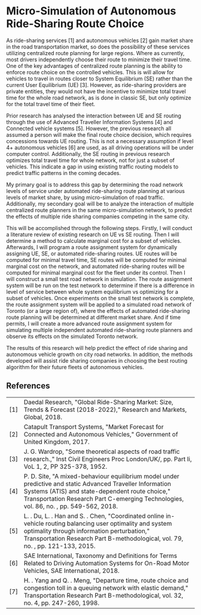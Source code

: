 # Micro-Simulation of Autonomous Ride-Sharing Route Choice

As ride-sharing services [1] and autonomous vehicles [2] gain market share in the road transportation market, so does the possibility of these services utilizing centralized route planning for large regions. Where as currently, most drivers independently choose their route to minimize their travel time. One of the key advantages of centralized route planning is the ability to enforce route choice on the controlled vehicles. This is will allow for vehicles to travel in routes closer to System Equilibrium (SE) rather than the current User Equilibrium (UE) [3]. However, as ride-sharing providers are private entities, they would not have the incentive to minimize total travel time for the whole road network, as is done in classic SE, but only optimize for the total travel time of their fleet.

Prior research has analysed the interaction between UE and SE routing through the use of Advanced Traveller Information Systems [4] and Connected vehicle systems [5]. However, the previous research all assumed a person will make the final route choice decision, which requires concessions towards UE routing. This is not a necessary assumption if level 4+ autonomous vehicles [6] are used, as all driving operations will be under computer control. Additionally, the SE routing in previous research optimizes total travel time for whole network, not for just a subset of vehicles. This indicate a gap in using existing traffic routing models to predict traffic patterns in the coming decades.

My primary goal is to address this gap by determining the road network levels of service under automated ride-sharing route planning at various levels of market share, by using micro-simulation of road traffic. Additionally, my secondary goal will be to analyze the interaction of multiple centralized route planners in the same micro-simulation network, to predict the effects of multiple ride sharing companies competing in the same city.

This will be accomplished through the following steps. Firstly, I will conduct a literature review of existing research on UE vs SE routing. Then I will determine a method to calculate marginal cost for a subset of vehicles. Afterwards, I will program a route assignment system for dynamically assigning UE, SE, or automated ride-sharing routes. UE routes will be computed for minimal travel time, SE routes will be computed for minimal marginal cost on the network, and automated ride-sharing routes will be computed for minimal marginal cost for the fleet under its control. Then I will construct a small test road network in simulation. The route assignment system will be run on the test network to determine if there is a difference in level of service between whole system equilibrium vs optimizing for a subset of vehicles. Once experiments on the small test network is complete, the route assignment system will be applied to a simulated road network of Toronto (or a large region of), where the effects of automated ride-sharing route planning will be determined at different market share. And if time permits, I will create a more advanced route assignment system for simulating multiple independent automated ride-sharing route planners and observe its effects on the simulated Toronto network.

The results of this research will help predict the effect of ride sharing and autonomous vehicle growth on city road networks. In addition, the methods developed will assist ride sharing companies in choosing the best routing algorithm for their future fleets of autonomous vehicles.

## References

|  |  |
|-----|--------------------------------------------------------------------------------------------------------------------------------------------------------------------------------------------------------------------------------------------------------|
| [1] | Daedal Research, "Global Ride-Sharing Market: Size, Trends & Forecast (2018-2022)," Research and Markets, Global, 2018. |
| [2] | Catapult Transport Systems, "Market Forecast for Connected and Autonomous Vehicles," Government of United Kingdom, 2017. |
| [3] | J. G. Wardrop, "Some theoretical aspects of road traffic research.," Inst Civil Engineers Proc London/UK/, pp. Part Ii, VoL 1, 2, PP 325-378, 1952. |
| [4] | P. D. Site, "A mixed-behaviour equilibrium model under predictive and static Advanced Traveller Information Systems (ATIS) and state-dependent route choice," Transportation Research Part C-emerging Technologies, vol. 86, no. , pp. 549-562, 2018.  |
| [5] | L. . Du, L. . Han and S. . Chen, "Coordinated online in-vehicle routing balancing user optimality and system optimality through information perturbation," Transportation Research Part B-methodological, vol. 79, no. , pp. 121-133, 2015.  |
| [6] | SAE International, Taxonomy and Definitions for Terms Related to Driving Automation Systems for On-Road Motor Vehicles, SAE International, 2018.  |
| [7] | H. . Yang and Q. . Meng, "Departure time, route choice and congestion toll in a queuing network with elastic demand," Transportation Research Part B-methodological, vol. 32, no. 4, pp. 247-260, 1998.  |

